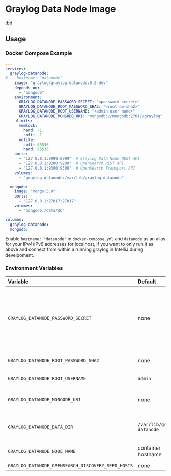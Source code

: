 Graylog Data Node Image
=======================

tbd

## Usage

### Docker Compose Example

```yaml
---
services:
  graylog-datanode:
#    hostname: "datanode"
    image: "graylog/graylog-datanode:5.2-dev"
    depends_on:
      - "mongodb"
    environment:
      GRAYLOG_DATANODE_PASSWORD_SECRET: "<password-secret>"
      GRAYLOG_DATANODE_ROOT_PASSWORD_SHA2: "<root-pw-sha2>"
      GRAYLOG_DATANODE_ROOT_USERNAME: "<admin user name>"
      GRAYLOG_DATANODE_MONGODB_URI: "mongodb://mongodb:27017/graylog"
    ulimits:
      memlock:
        hard: -1
        soft: -1
      nofile:
        soft: 65536
        hard: 65536
    ports:
      - "127.0.0.1:8999:8999"  # Graylog Data Node REST API
      - "127.0.0.1:9200:9200"  # OpenSearch REST API
      - "127.0.0.1:9300:9300"  # OpenSearch Transport API
    volumes:
      - "graylog-datanode:/var/lib/graylog-datanode"

  mongodb:
    image: "mongo:5.0"
    ports:
      - "127.0.0.1:27017:27017"
    volumes:
      - "mongodb:/data/db"

volumes:
  graylog-datanode:
  mongodb:

```

Enable `hostname: "datanode"` in `docker-compose.yml` and `datanode` as an alias for your IPv4/IPv6 addresses for localhost, if you want to only run it as above and connect from within a running graylog in IntelliJ during develpoment.

### Environment Variables

| Variable | Default | Required | Description                                                                             |
| :--- | :--- | :--- |:----------------------------------------------------------------------------------------|
| `GRAYLOG_DATANODE_PASSWORD_SECRET` | none | yes | Password secret to seed secret storage. Must be the same value as the `password_secret` in the Graylog server configuration. |
| `GRAYLOG_DATANODE_ROOT_PASSWORD_SHA2` | none | yes | Password hash for the root user.                                                        |
| `GRAYLOG_DATANODE_ROOT_USERNAME` | `admin` | yes | Name of the root user.                                                                  |
| `GRAYLOG_DATANODE_MONGODB_URI` | none | yes | URI to the MongoDB instance and database.                                               |
| `GRAYLOG_DATANODE_DATA_DIR` | `/var/lib/graylog-datanode` | no | The data root directory. (e.g., OpenSearch data)                                        |
| `GRAYLOG_DATANODE_NODE_NAME` | container hostname | no | The OpenSearch node name.                                                               |
| `GRAYLOG_DATANODE_OPENSEARCH_DISCOVERY_SEED_HOSTS` | none | no | tbd                                                                                     |
